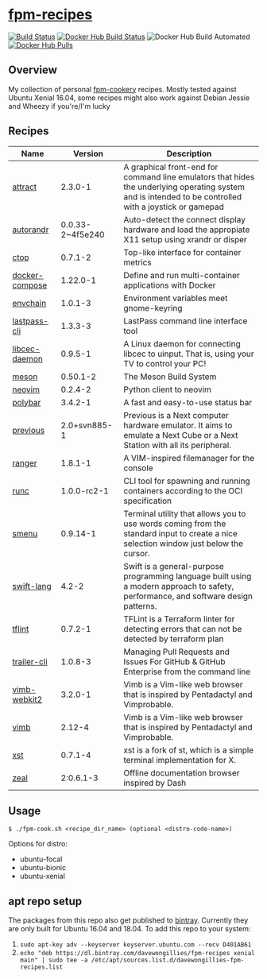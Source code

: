 # [fpm-recipes](https://hub.docker.com/r/davewongillies/fpm-recipes/)

[![Build Status](https://travis-ci.org/davewongillies/fpm-recipes.svg?branch=master)](https://travis-ci.org/davewongillies/fpm-recipes) [![Docker Hub Build Status](https://img.shields.io/docker/build/davewongillies/fpm-recipes.svg)](https://hub.docker.com/r/davewongillies/fpm-recipes/builds/) ![Docker Hub Build Automated](https://img.shields.io/docker/automated/davewongillies/fpm-recipes.svg) [![Docker Hub Pulls](https://img.shields.io/docker/pulls/davewongillies/fpm-recipes.svg)](https://hub.docker.com/r/davewongillies/fpm-recipes/)

## Overview

My collection of personal [fpm-cookery](https://github.com/bernd/fpm-cookery) recipes. Mostly tested against Ubuntu Xenial 16.04, some recipes might also work against Debian Jessie and Wheezy if you're/I'm lucky

## Recipes
|Name|Version|Description|
|----|-------|-----------|
|[attract](http://www.attractmode.org)|2.3.0-1|A graphical front-end for command line emulators that hides the underlying operating system and is intended to be controlled with a joystick or gamepad|
|[autorandr](https://github.com/wertarbyte/autorandr)|0.0.33-2~4f5e240|Auto-detect the connect display hardware and load the appropiate X11 setup using xrandr or disper|
|[ctop](https://ctop.sh)|0.7.1-2|Top-like interface for container metrics|
|[docker-compose](https://github.com/docker/compose)|1.22.0-1|Define and run multi-container applications with Docker|
|[envchain](https://github.com/sorah/envchain)|1.0.1-3|Environment variables meet gnome-keyring|
|[lastpass-cli](https://github.com/lastpass/lastpass-cli)|1.3.3-3|LastPass command line interface tool|
|[libcec-daemon](https://github.com/benklop/libcec-daemon)|0.9.5-1|A Linux daemon for connecting libcec to uinput. That is, using your TV to control your PC!|
|[meson](http://mesonbuild.com/)|0.50.1-2|The Meson Build System|
|[neovim](https://github.com/neovim/python-client)|0.2.4-2|Python client to neovim|
|[polybar](https://github.com/polybar/polybar)|3.4.2-1|A fast and easy-to-use status bar|
|[previous](http://previous.alternative-system.com/)|2.0+svn885-1|Previous is a Next computer hardware emulator. It aims to emulate a Next Cube or a Next Station with all its peripheral.|
|[ranger](https://github.com/ranger/ranger)|1.8.1-1|A VIM-inspired filemanager for the console|
|[runc](https://github.com/opencontainers/runc)|1.0.0-rc2-1|CLI tool for spawning and running containers according to the OCI specification|
|[smenu](https://github.com/p-gen/smenu)|0.9.14-1|Terminal utility that allows you to use words coming from the standard input to create a nice selection window just below the cursor.|
|[swift-lang](https://swift.org)|4.2-2|Swift is a general-purpose programming language built using a modern approach to safety, performance, and software design patterns.|
|[tflint](https://github.com/wata727/tflint)|0.7.2-1|TFLint is a Terraform linter for detecting errors that can not be detected by terraform plan|
|[trailer-cli](https://github.com/ptsochantaris/trailer-cli)|1.0.8-3|Managing Pull Requests and Issues For GitHub & GitHub Enterprise from the command line|
|[vimb-webkit2](https://github.com/fanglingsu/vimb)|3.2.0-1|Vimb is a Vim-like web browser that is inspired by Pentadactyl and Vimprobable.|
|[vimb](https://github.com/fanglingsu/vimb)|2.12-4|Vimb is a Vim-like web browser that is inspired by Pentadactyl and Vimprobable.|
|[xst](https://github.com/neeasade/xst)|0.7.1-4|xst is a fork of st, which is a simple terminal implementation for X.|
|[zeal](https://zealdocs.org)|2:0.6.1-3|Offline documentation browser inspired by Dash|

## Usage

```
$ ./fpm-cook.sh <recipe_dir_name> (optional <distro-code-name>)
```

Options for distro:

  * ubuntu-focal
  * ubuntu-bionic
  * ubuntu-xenial

## apt repo setup

The packages from this repo also get published to [bintray](https://bintray.com/davewongillies/fpm-recipes). Currently they are only built for Ubuntu 16.04 and 18.04. To add this repo to your system:
1. `sudo apt-key adv --keyserver keyserver.ubuntu.com --recv D401AB61`
1. `echo "deb https://dl.bintray.com/davewongillies/fpm-recipes xenial main" | sudo tee -a /etc/apt/sources.list.d/davewongillies-fpm-recipes.list`
